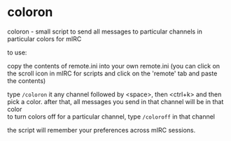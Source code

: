 # coloron
coloron - small script to send all messages to particular channels in particular colors for mIRC

to use:

copy the contents of remote.ini into your own remote.ini (you can click on the scroll icon in mIRC for scripts and click on the 'remote' tab and paste the contents)

type `/coloron` it any channel followed by \<space\>, then \<ctrl+k\> and then pick a color. after that, all messages you send in that channel will be in that color\
to turn colors off for a particular channel, type `/coloroff` in that channel

the script will remember your preferences across mIRC sessions.


